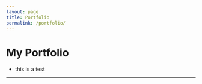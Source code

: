 ```yaml
---
layout: page
title: Portfolio
permalink: /portfolio/
---
```


# My Portfolio

- this is a test

---

